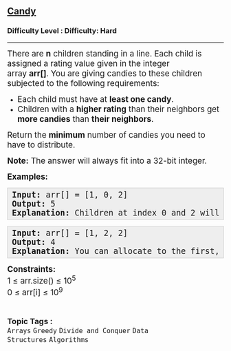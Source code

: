 <h2><a href="https://www.geeksforgeeks.org/problems/candy/1?page=1&difficulty%5B%5D=2&category%5B%5D=Greedy&sortBy=submissions">Candy</a></h2><h3>Difficulty Level : Difficulty: Hard</h3><hr><div class="problems_problem_content__Xm_eO"><p><span style="font-size: 14pt;">There are&nbsp;<strong>n</strong>&nbsp;children standing in a line. Each child is assigned a rating value given in the integer array&nbsp;<strong>arr[]</strong>.&nbsp;You are giving candies to these children subjected to the following requirements:</span></p>
<ul>
<li><span style="font-size: 14pt;">Each child must have at <strong>least one candy</strong>.</span></li>
<li><span style="font-size: 14pt;">Children with a <strong>higher rating</strong> than their neighbors get <strong>more candies</strong> than <strong>their neighbors</strong>.</span></li>
</ul>
<p><span style="font-size: 14pt;">Return the&nbsp;<strong>minimum</strong> number of candies you need to have to distribute.<br></span></p>
<p><span style="font-size: 14pt;"><strong>Note:</strong> The answer will always fit into a 32-bit integer.</span></p>
<p><span style="font-size: 14pt;"><strong>Examples:</strong></span></p>
<pre style="background: #eeeeee; border: 1px solid #cccccc; padding: 5px 10px; --darkreader-inline-bgimage: initial; --darkreader-inline-bgcolor: #222426; --darkreader-inline-border-top: #3e4446; --darkreader-inline-border-right: #3e4446; --darkreader-inline-border-bottom: #3e4446; --darkreader-inline-border-left: #3e4446;"><span style="font-size: 14pt;"><strong>Input: </strong>arr[] = [1, 0, 2]<br><strong>Output: </strong>5<br><strong>Explanation: </strong>Children at index 0 and 2 will get 2 candies each as their rating is higher than index 1, and index 1 will get 1 candy. Thus total candies = 2 + 1 + 2 = 5.</span></pre>
<pre style="background: #eeeeee; border: 1px solid #cccccc; padding: 5px 10px; --darkreader-inline-bgimage: initial; --darkreader-inline-bgcolor: #222426; --darkreader-inline-border-top: #3e4446; --darkreader-inline-border-right: #3e4446; --darkreader-inline-border-bottom: #3e4446; --darkreader-inline-border-left: #3e4446;"><span style="font-size: 14pt;"><strong>Input: </strong>arr[] = [1, 2, 2]<br><strong>Output: </strong>4<br><strong>Explanation:</strong> You can allocate to the first, second and third child with 1, 2, 1 candies respectively. The third child gets 1 candy because it satisfies the above two conditions.</span></pre>
<p><span style="font-size: 14pt;"><strong>Constraints:</strong><br>1 ≤ arr.size() ≤ 10<sup>5</sup><br>0 ≤ arr[i] ≤ 10<sup>9</sup></span></p></div><br><p><span style=font-size:18px><strong>Topic Tags : </strong><br><code>Arrays</code>&nbsp;<code>Greedy</code>&nbsp;<code>Divide and Conquer</code>&nbsp;<code>Data Structures</code>&nbsp;<code>Algorithms</code>&nbsp;
